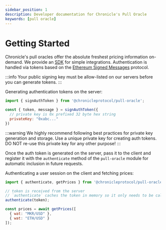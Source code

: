 ```yaml
---
sidebar_position: 1
description: Developer documentation for Chronicle's Pull Oracle
keywords: [pull oracle]
---
```

# Getting Started

Chronicle's pull oracles offer the absolute freshest pricing information on-demand. We provide an [SDK](https://npmjs.com/) for simple integrations. Authentication is handled via tokens based on the [Ethereum Signed Messages](https://eips.ethereum.org/EIPS/eip-191) protocol.

:::info
Your public signing key must be allow-listed on our servers before you can generate tokens.
:::

Generating authentication tokens on the server:
```js
import { signAuthToken } from '@chronicleprotocol/pull-oracle';

const { token, message } = signAuthToken({
  // private key is 0x prefixed 32 byte hex string
  privateKey: "0xabc..."
})
```

:::warning
We highly recommend following best practices for private key generation and storage. Use a unique private key for creating auth tokens. DO NOT re-use this private key for any other purpose!
:::

Once the auth token is generated on the server, pass it to the client and register it with the `authenticate` method of the `pull-oracle` module for automatic inclusion in future requests.

Authenticating a user session on the client and fetching prices:
```js
import { authenticate, getPrices } from '@chronicleprotocol/pull-oracle';

// token is received from the server
// `authenticate` caches the token in memory so it only needs to be called once per session
authenticate(token);

const prices = await getPrices([
  { wat: "MKR/USD" },
  { wat: "ETH/USD" }
]);
```
